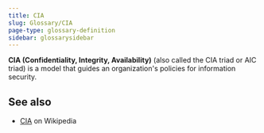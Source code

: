 ```yaml
---
title: CIA
slug: Glossary/CIA
page-type: glossary-definition
sidebar: glossarysidebar
---
```



**CIA (Confidentiality, Integrity, Availability)** (also called the CIA triad or AIC triad) is a model that guides an organization's policies for information security.

## See also

- [CIA](https://en.wikipedia.org/wiki/Information_security#Key_concepts) on Wikipedia
